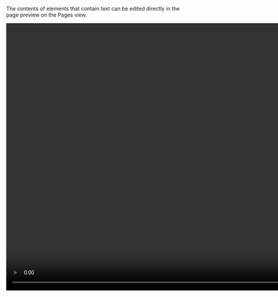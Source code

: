 The contents of elements that contain text can be edited directly in the page preview on the Pages view.

<video width="1280" height="720" controls="" autoplay=""><source src="/video/006_inline_editing.m4v" type="video/mp4"/></video>
